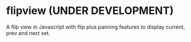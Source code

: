 flipview (UNDER DEVELOPMENT)
========

A flip view in Javascript with flip plus panning features to display current, prev and next set.
